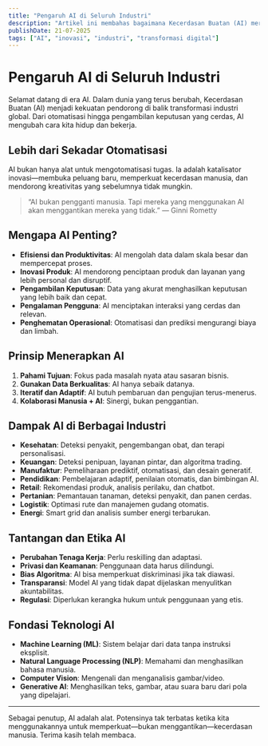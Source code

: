 ```yaml
---
title: "Pengaruh AI di Seluruh Industri"
description: "Artikel ini membahas bagaimana Kecerdasan Buatan (AI) merevolusi berbagai sektor, dari manufaktur hingga kesehatan, serta peluang dan tantangan yang menyertainya."
publishDate: 21-07-2025
tags: ["AI", "inovasi", "industri", "transformasi digital"]
---
```


# Pengaruh AI di Seluruh Industri

Selamat datang di era AI. Dalam dunia yang terus berubah, Kecerdasan Buatan (AI) menjadi kekuatan pendorong di balik transformasi industri global. Dari otomatisasi hingga pengambilan keputusan yang cerdas, AI mengubah cara kita hidup dan bekerja.

## Lebih dari Sekadar Otomatisasi

AI bukan hanya alat untuk mengotomatisasi tugas. Ia adalah katalisator inovasi—membuka peluang baru, memperkuat kecerdasan manusia, dan mendorong kreativitas yang sebelumnya tidak mungkin.

> “AI bukan pengganti manusia. Tapi mereka yang menggunakan AI akan menggantikan mereka yang tidak.” — Ginni Rometty

## Mengapa AI Penting?

- **Efisiensi dan Produktivitas**: AI mengolah data dalam skala besar dan mempercepat proses.
- **Inovasi Produk**: AI mendorong penciptaan produk dan layanan yang lebih personal dan disruptif.
- **Pengambilan Keputusan**: Data yang akurat menghasilkan keputusan yang lebih baik dan cepat.
- **Pengalaman Pengguna**: AI menciptakan interaksi yang cerdas dan relevan.
- **Penghematan Operasional**: Otomatisasi dan prediksi mengurangi biaya dan limbah.

## Prinsip Menerapkan AI

1. **Pahami Tujuan**: Fokus pada masalah nyata atau sasaran bisnis.
2. **Gunakan Data Berkualitas**: AI hanya sebaik datanya.
3. **Iteratif dan Adaptif**: AI butuh pembaruan dan pengujian terus-menerus.
4. **Kolaborasi Manusia + AI**: Sinergi, bukan penggantian.

## Dampak AI di Berbagai Industri

- **Kesehatan**: Deteksi penyakit, pengembangan obat, dan terapi personalisasi.
- **Keuangan**: Deteksi penipuan, layanan pintar, dan algoritma trading.
- **Manufaktur**: Pemeliharaan prediktif, otomatisasi, dan desain generatif.
- **Pendidikan**: Pembelajaran adaptif, penilaian otomatis, dan bimbingan AI.
- **Retail**: Rekomendasi produk, analisis perilaku, dan chatbot.
- **Pertanian**: Pemantauan tanaman, deteksi penyakit, dan panen cerdas.
- **Logistik**: Optimasi rute dan manajemen gudang otomatis.
- **Energi**: Smart grid dan analisis sumber energi terbarukan.

## Tantangan dan Etika AI

- **Perubahan Tenaga Kerja**: Perlu reskilling dan adaptasi.
- **Privasi dan Keamanan**: Penggunaan data harus dilindungi.
- **Bias Algoritma**: AI bisa memperkuat diskriminasi jika tak diawasi.
- **Transparansi**: Model AI yang tidak dapat dijelaskan menyulitkan akuntabilitas.
- **Regulasi**: Diperlukan kerangka hukum untuk penggunaan yang etis.

## Fondasi Teknologi AI

- **Machine Learning (ML)**: Sistem belajar dari data tanpa instruksi eksplisit.
- **Natural Language Processing (NLP)**: Memahami dan menghasilkan bahasa manusia.
- **Computer Vision**: Mengenali dan menganalisis gambar/video.
- **Generative AI**: Menghasilkan teks, gambar, atau suara baru dari pola yang dipelajari.

---

Sebagai penutup, AI adalah alat. Potensinya tak terbatas ketika kita menggunakannya untuk memperkuat—bukan menggantikan—kecerdasan manusia. Terima kasih telah membaca.
